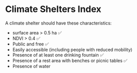 # Climate Shelters Index
A climate shelter should have these characteristics:
- surface area > 0.5 ha ✅
- NDVI > 0.4 ✅
- Public and free ✅
- Easily accessible (including people with reduced mobility)
- Presence of at least one drinking fountain ✅
- Presence of a rest area with benches or picnic tables ✅
- Presence of water 
